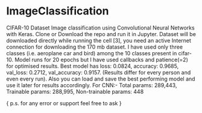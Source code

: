 # ImageClassification
CIFAR-10 Dataset Image classification using Convolutional Neural Networks with Keras.
Clone or Download the repo and run it in Jupyter.
Dataset will be downloaded directly while running the cell [3], you need an active Internet connection for downloading the 170 mb dataset.
I have used only three classes (i.e. aeroplane car and bird) among the 10 classes present in cifar-10.
Model runs for 20 epochs but I have used callbacks and patience(=2) for optimised results.
Best model has loss: 0.0824, accuracy: 0.9685, val_loss: 0.2712, val_accuracy: 0.9157. (Results differ for every person and even every run).
Also you can load and save the best performing model and use it later for results accordingly.
For CNN:- Total params: 289,443, Trainable params: 288,995, Non-trainable params: 448

{ p.s. for any error or support feel free to ask } 
